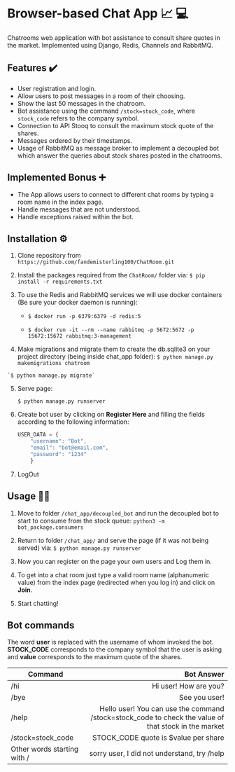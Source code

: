 # Browser-based Chat App  📈 💻
Chatrooms web application with bot assistance to consult share quotes in the market. Implemented using Django, Redis, Channels and RabbitMQ.

## Features ✔️

-  User registration and login.
- Allow users to post messages in a room of their choosing.
- Show the last 50 messages in the chatroom.
- Bot assistance using the command `/stock=stock_code`, where `stock_code` refers to the company symbol.
- Connection to API Stooq to consult the maximum stock quote of the shares.
- Messages ordered by their timestamps.
- Usage of RabbitMQ as message broker to implement a decoupled bot which answer the queries about stock shares posted in the chatrooms.
## Implemented Bonus ➕
- The App allows users to connect to different chat rooms by typing a room name in the index page.
- Handle messages that are not understood.
- Handle exceptions raised within the bot.

## Installation ⚙️
1. Clone repository from `https://github.com/fandemisterling100/ChatRoom.git`
2. Install the packages required from the `ChatRoom/` folder via:
`$ pip install -r requirements.txt`
3.  To use the Redis and RabbitMQ services we will use docker containers (Be sure your docker daemon is running):

	- `$ docker run -p 6379:6379 -d redis:5`
	
	- `$ docker run -it --rm --name rabbitmq -p 5672:5672 -p 15672:15672 rabbitmq:3-management`

4.   Make migrations and migrate them to create the db.sqlite3 on your project directory (being inside chat_app folder):
	`$ python manage.py makemigrations chatroom`

	`$ python manage.py migrate`
	
5. Serve page:

	`$ python manage.py runserver`

6.  Create bot user by clicking on **Register Here** and filling the fields according to the following information:

	```javascript
	USER_DATA = {
		"username": "Bot",
		"email": "bot@email.com",
		"password": "1234" 
		}
	```

7. LogOut

## Usage 🧑‍💻
1. Move to folder `/chat_app/decoupled_bot` and run the decoupled bot to start to consume from the stock queue:
 `python3 -m bot_package.consumers`
 
2. Return to folder `/chat_app/` and serve the page (if it was not being served) via: `$ python manage.py runserver`

3. Now you can register on the page your own users and Log them in.
4. To get into a chat room just type a valid room name (alphanumeric value) from the index page (redirected when you log in) and click on **Join**.
5. Start chatting!

## Bot commands
The word **user** is replaced with the username of whom invoked the bot. **STOCK_CODE** corresponds to the company symbol that the user is asking and **value** corresponds to the maximum quote of the shares.

| Command     | Bot Answer |
| --------- | -----:|
| /hi  | Hi user! How are you? |
| /bye     |   See you user! |
| /help      |    Hello user! You can use the command /stock=stock_code to check the value of that stock in the market |
| /stock=stock_code      |   STOCK_CODE quote is $value per share |
| Other words starting with / | sorry user, I did not understand, try /help |

